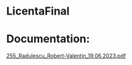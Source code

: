 # LicentaFinal
# Documentation:
[255_Radulescu_Robert-Valentin_19.06.2023.pdf](https://github.com/robertradulescu/LicentaFinal/files/12018147/255_Radulescu_Robert-Valentin_19.06.2023.pdf)
